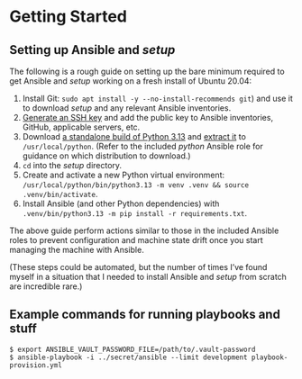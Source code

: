 Getting Started
===============

## Setting up Ansible and *setup*

The following is a rough guide on setting up the bare minimum required
to get Ansible and *setup* working on a fresh install of Ubuntu 20.04:

1.  Install Git: `sudo apt install -y --no-install-recommends git`) and
    use it to download *setup* and any relevant Ansible inventories.
2.  [Generate an SSH key][] and add the public key to Ansible
    inventories, GitHub, applicable servers, etc.
3.  Download [a standalone build of Python 3.13][] and [extract it][] to
    `/usr/local/python`. (Refer to the included *python* Ansible role
    for guidance on which distribution to download.)
4.  `cd` into the *setup* directory.
5.  Create and activate a new Python virtual environment:
    `/usr/local/python/bin/python3.13 -m venv .venv && source .venv/bin/activate`.
6.  Install Ansible (and other Python dependencies) with
    `.venv/bin/python3.13 -m pip install -r requirements.txt`.

The above guide perform actions similar to those in the included Ansible
roles to prevent configuration and machine state drift once you start
managing the machine with Ansible.

(These steps could be automated, but the number of times I’ve found
myself in a situation that I needed to install Ansible and *setup* from
scratch are incredible rare.)

  [Generate an SSH key]: <https://docs.github.com/en/github/authenticating-to-github/generating-a-new-ssh-key-and-adding-it-to-the-ssh-agent#generating-a-new-ssh-key>
  [a standalone build of Python 3.13]: <https://github.com/astral-sh/python-build-standalone>
  [extract it]: <https://gregoryszorc.com/docs/python-build-standalone/main/running.html#extracting-distributions>


## Example commands for running playbooks and stuff

``` shell
$ export ANSIBLE_VAULT_PASSWORD_FILE=/path/to/.vault-password
$ ansible-playbook -i ../secret/ansible --limit development playbook-provision.yml
```
